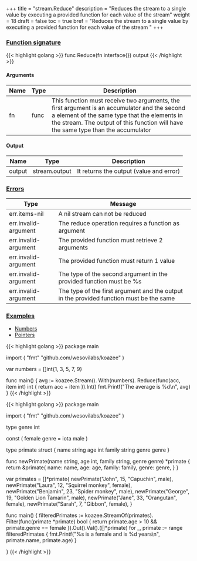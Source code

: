 +++
title = "stream.Reduce"
description = "Reduces the stream to a single value by executing a provided function for each value of the stream"
weight = 18
draft = false
toc = true
bref = "Reduces the stream to a single value by executing a provided function for each value of the stream "
+++

<h3 class="section-head" id="h-signature"><a href="#h-signature">Function signature</a></h3>
{{< highlight golang >}}
    func Reduce(fn interface{}) output
{{< /highlight >}}

<h4>Arguments</h4>
<table>
    <thead>
        <tr>
        <th>Name</th>
        <th>Type</th>
        <th>Description</th>
        </tr>
    </thead>
    <tbody>
      <tr>
        <td>fn</td>
        <td>func</td>
        <td>This function must receive two arguments, the first argument is an accumulator and the second a element of the same
        type that the elements in the stream. The output of this function will have the same type than the accumulator</td>
      </tr>
    </tbody>
</table>
<h4>Output</h4>
<table>
    <thead>
        <tr>
        <th>Name</th>
        <th>Type</th>
        <th>Description</th>
        </tr>
    </thead>
    <tbody>
      <tr>
        <td>output</td>
        <td>stream.output</td>
        <td>It returns the output (value and error)</td>
      </tr>
    </tbody>
</table>

<h3 class="section-head" id="h-errors"><a href="#h-errors">Errors</a></h3>
<table>
    <thead>
        <tr>
        <th>Type</th>
        <th>Message</th>
        </tr>
    </thead>
    <tbody>
      <tr>
        <td>err.items-nil</td>
        <td>A nil stream can not be reduced</td>
      </tr>
      <tr>
        <td>err.invalid-argument</td>
        <td>The reduce operation requires a function as argument</td>
      </tr>
      <tr>
        <td>err.invalid-argument</td>
        <td>The provided function must retrieve 2 arguments</td>
      </tr>      
      <tr>
        <td>err.invalid-argument</td>
        <td>The provided function must return 1 value</td>
      </tr>
      <tr>
        <td>err.invalid-argument</td>
        <td>The type of the second argument in the provided function must be %s</td>
      </tr>
      <tr>
        <td>err.invalid-argument</td>
        <td>The type of the first argument and the output in the provided function must be the same</td>
      </tr>
    </tbody>
</table>
<h3 class="section-head" id="h-examples"><a href="#h-examples">Examples</a></h3>
<nav class="tabs" data-component="tabs">
    <ul>
      <li class="active">
        <a href="#numbers">Numbers</a>
      </li>
      <li>
        <a href="#struct_pointers">Pointers</a>
      </li>
    </ul>
</nav>
<div id="numbers">
{{< highlight golang >}}
package main

import (
	"fmt"
	"github.com/wesovilabs/koazee"
)

var numbers = []int{1, 3, 5, 7, 9}

func main() {
	avg := koazee.Stream().
		With(numbers).
		Reduce(func(acc, item int) int {
			return acc  + item
		}).Int()
	fmt.Printf("The average is %d\n", avg)
}
{{< /highlight >}}
</div>
<div id="struct_pointers">
{{< highlight golang >}}
package main

import (
	"fmt"
	"github.com/wesovilabs/koazee"
)

type genre int

const (
	female genre = iota
	male
)

type primate struct {
	name   string
	age    int
	family string
	genre  genre
}

func newPrimate(name string, age int, family string, genre genre) *primate {
	return &primate{
		name:   name,
		age:    age,
		family: family,
		genre:  genre,
	}
}

var primates = []*primate{
	newPrimate("John", 15, "Capuchin", male),
	newPrimate("Laura", 12, "Squirrel monkey", female),
	newPrimate("Benjamin", 23, "Spider monkey", male),
	newPrimate("George", 19, "Golden Lion Tamarin", male),
	newPrimate("Jane", 33, "Orangutan", female),
	newPrimate("Sarah", 7, "Gibbon", female),
}

func main() {
	filteredPrimates := koazee.StreamOf(primates).
		Filter(func(primate *primate) bool {
			return primate.age > 10 && primate.genre == female
		}).Out().Val().([]*primate)
	for _, primate := range filteredPrimates {
		fmt.Printf("%s is a female and is %d years\n", primate.name, primate.age)
	}

}
{{< /highlight >}}
</div>
